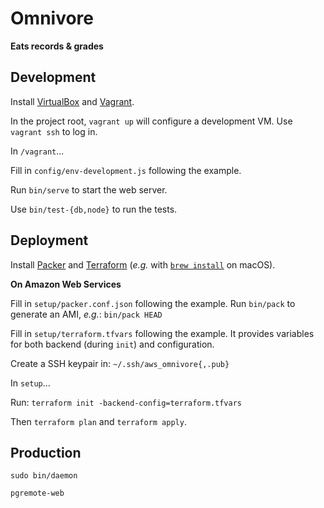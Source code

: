 Omnivore
========

**Eats records & grades**


Development
-----------

Install [VirtualBox](https://www.virtualbox.org/) and [Vagrant](https://www.vagrantup.com/).

In the project root, `vagrant up` will configure a development VM.
Use `vagrant ssh` to log in.

In `/vagrant`...

Fill in `config/env-development.js` following the example.

Run `bin/serve` to start the web server.

Use `bin/test-{db,node}` to run the tests.


Deployment
----------

Install [Packer](https://www.packer.io/) and [Terraform](https://www.terraform.io/) (*e.g.* with [`brew install`](https://brew.sh/) on macOS).

**On Amazon Web Services**

Fill in `setup/packer.conf.json` following the example.
Run `bin/pack` to generate an AMI, *e.g.*: `bin/pack HEAD`

Fill in `setup/terraform.tfvars` following the example.
It provides variables for both backend (during `init`) and configuration.

Create a SSH keypair in: `~/.ssh/aws_omnivore{,.pub}`

In `setup`...

Run: `terraform init -backend-config=terraform.tfvars`

Then `terraform plan` and `terraform apply`.


Production
----------

`sudo bin/daemon`

`pgremote-web`
